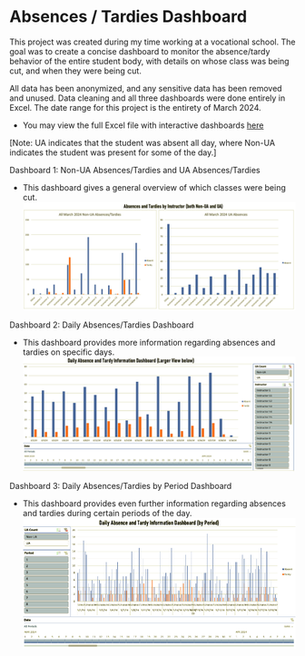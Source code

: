 # Absences / Tardies Dashboard

This project was created during my time working at a vocational school. The goal was to create a concise dashboard to monitor the absence/tardy behavior of the entire student body, with details on whose class was being cut, and when they were being cut. 

All data has been anonymized, and any sensitive data has been removed and unused. Data cleaning and all three dashboards were done entirely in Excel. The date range for this project is the entirety of March 2024.

- You may view the full Excel file with interactive dashboards [here](https://github.com/r-kish/Absent-Tardy-Dashboard/blob/main/ClassAbsenceAudit.xlsx)

[Note: UA indicates that the student was absent all day, where Non-UA indicates the student was present for some of the day.]

Dashboard 1: Non-UA Absences/Tardies and UA Absences/Tardies

-  This dashboard gives a general overview of which classes were being cut.
![Dashboard 1](https://github.com/r-kish/Absent-Tardy-Dashboard/blob/main/Dashboard1.png)


Dashboard 2: Daily Absences/Tardies Dashboard

-  This dashboard provides more information regarding absences and tardies on specific days.
![Dashboard 2](https://github.com/r-kish/Absent-Tardy-Dashboard/blob/main/Dashboard2.png)


Dashboard 3: Daily Absences/Tardies by Period Dashboard

-  This dashboard provides even further information regarding absences and tardies during certain periods of the day.
![Dashboard 3](https://github.com/r-kish/Absent-Tardy-Dashboard/blob/main/Dashboard3.png)

